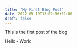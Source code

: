 ```yaml
---
title: "My First Blog Post"
date: 2022-05-19T13:02:56+02:00
draft: false
---
```


This is the first post of the blog

Hello - World
